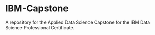 # IBM-Capstone
A repository for the Applied Data Science Capstone for the IBM Data Science Professional Certificate.
